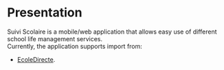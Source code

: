 # Presentation
Suivi Scolaire is a mobile/web application that allows easy use of different school life management services.  
Currently, the application supports import from:
* [EcoleDirecte](https://www.ecoledirecte.com/Famille).
